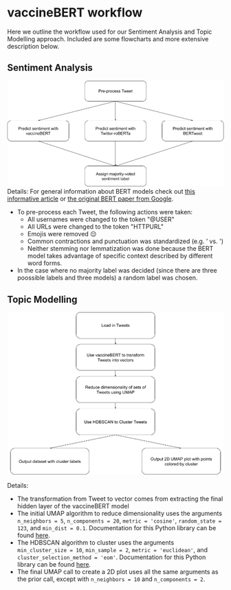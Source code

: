 # vaccineBERT workflow

Here we outline the workflow used for our Sentiment Analysis and Topic Modelling approach. Included are some flowcharts and more extensive description below.

## Sentiment Analysis
![](sa_workflow.png)
Details:
For general information about BERT models check out [this informative article](https://towardsdatascience.com/bert-explained-state-of-the-art-language-model-for-nlp-f8b21a9b6270) or [the original BERT paper from Google](https://arxiv.org/abs/1810.04805).
* To pre-process each Tweet, the following actions were taken:
  - All usernames were changed to the token "@USER"
  - All URLs were changed to the token "HTTPURL"
  - Emojis were removed 😔
  - Common contractions and punctuation was standardized (e.g. ’ vs. ')
  - Neither stemming nor lemmatization was done because the BERT model takes advantage of specific context described by different word forms.
* In the case where no majority label was decided (since there are three poossible labels and three models) a random label was chosen.

## Topic Modelling
![](tm_workflow.png)

Details:
* The transformation from Tweet to vector comes from extracting the final hidden layer of the vaccineBERT model
* The initial UMAP algorithm to reduce dimensionality uses the arguments `n_neighbors = 5`, `n_components = 20`, `metric = 'cosine'`, `random_state = 123`, and `min_dist = 0.1`. Documentation for this Python library can be found [here](https://umap-learn.readthedocs.io/en/latest/).
* The HDBSCAN algorithm to cluster uses the arguments `min_cluster_size = 10`, `min_sample = 2`, `metric = 'euclidean'`, and `cluster_selection_method = 'eom'`. Documentation for this Python library can be found [here](https://hdbscan.readthedocs.io/en/latest/index.html).
* The final UMAP call to create a 2D plot uses all the same arguments as the prior call, except with `n_neighbors = 10` and `n_components = 2`.
